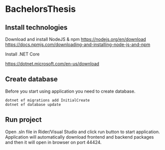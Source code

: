 # BachelorsThesis

## Install technologies

Download and install NodeJS & npm
https://nodejs.org/en/download
https://docs.npmjs.com/downloading-and-installing-node-js-and-npm

Install .NET Core

https://dotnet.microsoft.com/en-us/download

## Create database

Before you start using application you need to create database.

```
dotnet ef migrations add InitialCreate 
dotnet ef database update
```

## Run project

Open .sln file in Rider/Visual Studio and click run button to start application. Application will automatically download frontend and backend packages and then it will open in browser on port 44424.